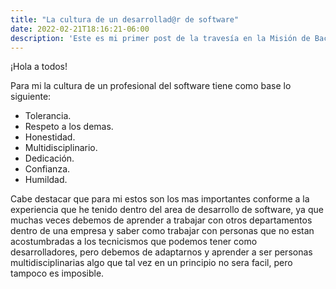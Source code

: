 ```yaml
---
title: "La cultura de un desarrollad@r de software"
date: 2022-02-21T18:16:21-06:00
description: 'Este es mi primer post de la travesía en la Misión de Backend con Node JS de Launch X.'
---
```


¡Hola a todos!

Para mi la cultura de un profesional del software tiene como base lo siguiente:

- Tolerancia.
- Respeto a los demas.
- Honestidad.
- Multidisciplinario.
- Dedicación.
- Confianza.
- Humildad.

Cabe destacar que para mi estos son los mas importantes conforme a la experiencia que he tenido dentro del area
de desarrollo de software, ya que muchas veces debemos de aprender a trabajar con otros departamentos dentro de
una empresa y saber como trabajar con personas que no estan acostumbradas a los tecnicismos que podemos tener
como desarrolladores, pero debemos de adaptarnos y aprender a ser personas multidisciplinarias algo que tal vez
en un principio no sera facil, pero tampoco es imposible.
